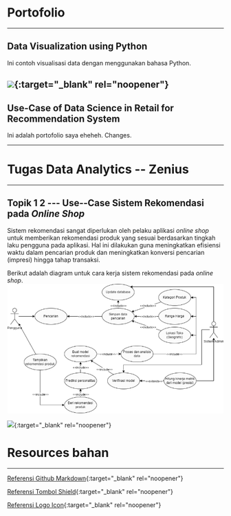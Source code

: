 # Portofolio
---
## Data Visualization using Python
Ini contoh visualisasi data dengan menggunakan bahasa Python.

[![](https://img.shields.io/badge/Google_Colab-Run_on_Google_Colab-orange?logo=googlecolab&style=flat-square)](https://colab.research.google.com/drive/1tg87SZHDmgXRq0SZreiLZ3t13XWmBWBr#scrollTo=0S155rWmI1JA&line=4&uniqifier=1){:target="_blank" rel="noopener"}
---
## Use-Case of Data Science in Retail for Recommendation System
Ini adalah portofolio saya eheheh.
Changes.

---
# Tugas Data Analytics -- Zenius
---

## Topik 1 2 --- Use--Case Sistem Rekomendasi pada *Online Shop*
Sistem rekomendasi sangat diperlukan oleh pelaku aplikasi *online shop* untuk memberikan rekomendasi produk yang sesuai berdasarkan tingkah laku pengguna pada aplikasi. Hal ini dilakukan guna meningkatkan efisiensi waktu dalam pencarian produk dan meningkatkan konversi pencarian (impresi) hingga tahap transaksi.

Berikut adalah diagram untuk cara kerja sistem rekomendasi pada *online shop*.
![](./assets/img/usecase%20sistem%20rekomendasi.png)


[![](https://img.shields.io/badge/Adobe_PDF-Download-red?logo=adobeacrobatreader&style=flat-square)](./assignments/pdf/Topik%201%202%20-%20Steven%20Soewignjo.pdf){:target="_blank" rel="noopener"}

# Resources bahan
---
[Referensi Github Markdown](https://github.com/adam-p/markdown-here/wiki/Markdown-Cheatsheet){:target="_blank" rel="noopener"}

[Referensi Tombol Shield](https://shields.io/#your-badge){:target="_blank" rel="noopener"}

[Referensi Logo Icon](https://simpleicons.org/){:target="_blank" rel="noopener"}
